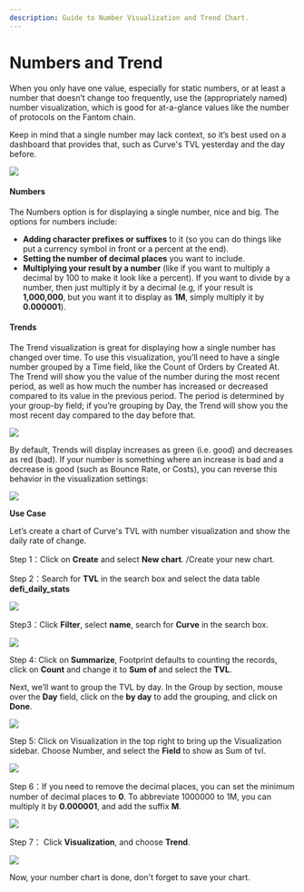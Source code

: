 ```yaml
---
description: Guide to Number Visualization and Trend Chart.
---
```


# Numbers and Trend

When you only have one value, especially for static numbers, or at least a number that doesn’t change too frequently, use the (appropriately named) number visualization, which is good for at-a-glance values like the number of protocols on the Fantom chain.

Keep in mind that a single number may lack context, so it’s best used on a dashboard that provides that, such as Curve's TVL yesterday and the day before.

![](<../../.gitbook/assets/0 (3) (1)>)

#### **Numbers** <a href="#_kxwvyl9xtjdb" id="_kxwvyl9xtjdb"></a>

The Numbers option is for displaying a single number, nice and big. The options for numbers include:

* **Adding character prefixes or suffixes** to it (so you can do things like put a currency symbol in front or a percent at the end).
* **Setting the number of decimal places** you want to include.
* **Multiplying your result by a number** (like if you want to multiply a decimal by 100 to make it look like a percent). If you want to divide by a number, then just multiply it by a decimal (e.g, if your result is **1,000,000**, but you want it to display as **1M**, simply multiply it by **0.000001**).

#### **Trends** <a href="#_zhxtoul1wlqo" id="_zhxtoul1wlqo"></a>

The Trend visualization is great for displaying how a single number has changed over time. To use this visualization, you’ll need to have a single number grouped by a Time field, like the Count of Orders by Created At. The Trend will show you the value of the number during the most recent period, as well as how much the number has increased or decreased compared to its value in the previous period. The period is determined by your group-by field; if you’re grouping by Day, the Trend will show you the most recent day compared to the day before that.

![](<../../.gitbook/assets/1 (4) (1) (1)>)

By default, Trends will display increases as green (i.e. good) and decreases as red (bad). If your number is something where an increase is bad and a decrease is good (such as Bounce Rate, or Costs), you can reverse this behavior in the visualization settings:

![](<../../.gitbook/assets/2 (4)>)

**Use Case**

Let’s create a chart of Curve's TVL with number visualization and show the daily rate of change.

Step 1：Click on **Create** and select **New chart**. /Create your new chart.

Step 2：Search for **TVL** in the search box and select the data table **defi\_daily\_stats**

![](<../../.gitbook/assets/3 (4) (1) (1)>)

Step3：Click **Filter**, select **name**, search for **Curve** in the search box.

![](<../../.gitbook/assets/4 (2) (1)>)

Step 4: Click on **Summarize**, Footprint defaults to counting the records, click on **Count** and change it to **Sum of** and select the **TVL**.

Next, we’ll want to group the TVL by day. In the Group by section, mouse over the **Day** field, click on the **by day** to add the grouping, and click on **Done**.

![](<../../.gitbook/assets/5 (1) (1) (1) (1)>)

Step 5: Click on Visualization in the top right to bring up the Visualization sidebar. Choose Number, and select the **Field** to show as Sum of tvl.

![](<../../.gitbook/assets/6 (2) (1) (1) (1)>)

Step 6：If you need to remove the decimal places, you can set the minimum number of decimal places to **0**. To abbreviate 1000000 to 1M, you can multiply it by **0.000001**, and add the suffix **M**.

![](<../../.gitbook/assets/7 (1) (1) (1)>)

Step 7： Click **Visualization**, and choose **Trend**.

![](<../../.gitbook/assets/8 (1) (1)>)

Now, your number chart is done, don't forget to save your chart.
